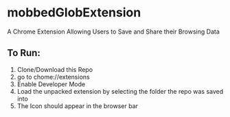 # mobbedGlobExtension
A Chrome Extension Allowing Users to Save and Share their Browsing Data

## To Run:
1. Clone/Download this Repo
2. go to chome://extensions
3. Enable Developer Mode
4. Load the unpacked extension by selecting the folder the repo was saved into
5. The Icon should appear in the browser bar

